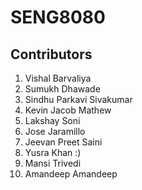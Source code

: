 # SENG8080


## Contributors
1. Vishal Barvaliya
2. Sumukh Dhawade
3. Sindhu Parkavi Sivakumar
4. Kevin Jacob Mathew
5. Lakshay Soni
6. Jose Jaramillo
7. Jeevan Preet Saini
8. Yusra Khan :)
9. Mansi Trivedi
10. Amandeep Amandeep

